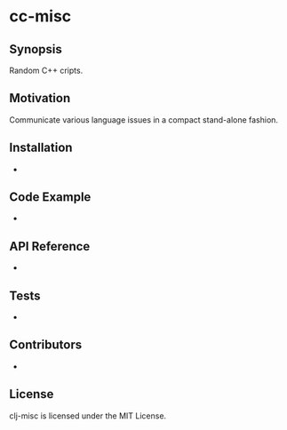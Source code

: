 # cc-misc

## Synopsis

Random C++ cripts.

## Motivation

Communicate various language issues in a compact stand-alone fashion.

## Installation

-

## Code Example

-

## API Reference

-

## Tests

-

## Contributors

-

## License

clj-misc is licensed under the MIT License.
